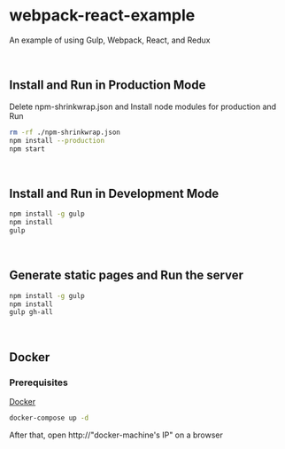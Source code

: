 # webpack-react-example
An example of using Gulp, Webpack, React, and Redux

<br>

## Install and Run in Production Mode
Delete npm-shrinkwrap.json and Install node modules for production and Run
```sh
rm -rf ./npm-shrinkwrap.json
npm install --production
npm start
```
<br>

## Install and Run in Development Mode
```sh
npm install -g gulp
npm install
gulp
```
<br>

## Generate static pages and Run the server
```sh
npm install -g gulp
npm install
gulp gh-all
```
<br>

## Docker
### Prerequisites
[Docker](http://docs.docker.com/mac/started)
```sh
docker-compose up -d
```
After that, open http://"docker-machine's IP" on a browser
<br>
